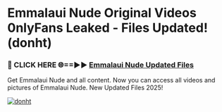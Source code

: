 # Emmalaui Nude Original Videos 0nlyFans Leaked - Files Updated! (donht)

<h3>🔴 CLICK HERE 🌐==►► <a href="https://tinyurl.com/4mcuefdz" rel="nofollow">Emmalaui Nude Updated Files</a></h3>

Get Emmalaui Nude and all content. Now you can access all videos and pictures of Emmalaui Nude. New Updated Files 2025!

[![donht](https://i.imgur.com/StAQSOY.gif)](https://tinyurl.com/4mcuefdz)
